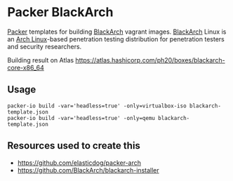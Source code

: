 Packer BlackArch
===========
[Packer](https://www.packer.io) templates for building [BlackArch](https://blackarch.org/) vagrant images.
[BlackArch](https://blackarch.org/) Linux is an [Arch Linux](https://www.archlinux.org/)-based penetration testing distribution for penetration testers and security researchers.

Building result on Atlas https://atlas.hashicorp.com/ph20/boxes/blackarch-core-x86_64

Usage
-----
```
packer-io build -var='headless=true' -only=virtualbox-iso blackarch-template.json
packer-io build -var='headless=true' -only=qemu blackarch-template.json
```

Resources used to create this
-----------------------------
- https://github.com/elasticdog/packer-arch
- https://github.com/BlackArch/blackarch-installer